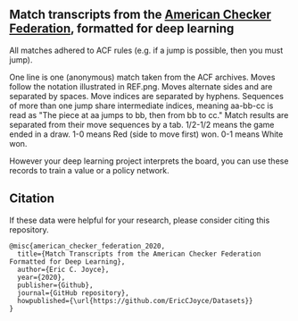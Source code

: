 ## Match transcripts from the [American Checker Federation](http://www.usacheckers.com), formatted for deep learning

All matches adhered to ACF rules (e.g. if a jump is possible, then you must jump).

One line is one (anonymous) match taken from the ACF archives. Moves follow the notation illustrated in REF.png. Moves alternate sides and are separated by spaces. Move indices are separated by hyphens. Sequences of more than one jump share intermediate indices, meaning aa-bb-cc is read as "The piece at aa jumps to bb, then from bb to cc." Match results are separated from their move sequences by a tab. 1/2-1/2 means the game ended in a draw. 1-0 means Red (side to move first) won. 0-1 means White won.

However your deep learning project interprets the board, you can use these records to train a value or a policy network.

## Citation

If these data were helpful for your research, please consider citing this repository.

```
@misc{american_checker_federation_2020,
  title={Match Transcripts from the American Checker Federation Formatted for Deep Learning},
  author={Eric C. Joyce},
  year={2020},
  publisher={Github},
  journal={GitHub repository},
  howpublished={\url{https://github.com/EricCJoyce/Datasets}}
}
```
